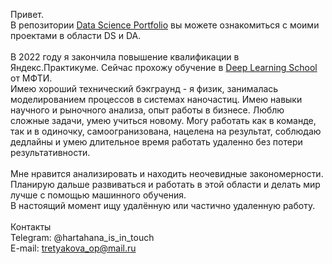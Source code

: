 Привет.</br>
В репозитории [Data Science Portfolio](http://github.com/TretyakovaOlga/Data-Science-Projects) вы можете ознакомиться с моими проектами в области DS и DA.
</br>
</br>
В 2022 году я закончила повышение квалификации в Яндекс.Практикуме. Сейчас прохожу обучение в [Deep Learning School](https://stepik.org/org/dlschool) от МФТИ.</br>
Имею хороший технический бэкграунд - я физик, занималась моделированием процессов в системах наночастиц. Имею навыки научного и рыночного анализа, опыт работы в бизнесе.  Люблю сложные задачи, умею учиться новому. Могу работать как в команде, так и в одиночку, самоогранизована, нацелена на результат, соблюдаю дедлайны и умею длительное время работать удаленно без потери результативности. </br>
</br>
Мне нравится анализировать и находить неочевидные закономерности. Планирую дальше развиваться и работать в этой области и делать мир лучше с помощью машинного обучения. </br>
В настоящий момент ищу удалённую или частично удаленную работу.</br>
</br>
Контакты </br>
Telegram: @hartahana_is_in_touch</br>
E-mail: tretyakova_op@mail.ru
